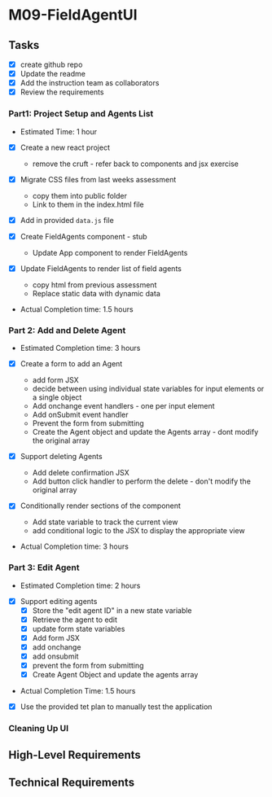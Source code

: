 # M09-FieldAgentUI

## Tasks

* [x] create github repo
* [x] Update the readme
* [x] Add the instruction team as collaborators
* [x] Review the requirements

### Part1: Project Setup and Agents List
* Estimated Time: 1 hour
* [x] Create a new react project
    * remove the cruft - refer back to components and jsx exercise
    
* [x] Migrate CSS files from last weeks assessment
    * copy them into public folder
    * Link to them in the index.html file
    
* [x] Add in provided `data.js` file
  
* [x] Create FieldAgents component - stub
  * Update App component to render FieldAgents
  
* [x] Update FieldAgents to render list of field agents
    * copy html from previous assessment
    * Replace static data with dynamic data
    
* Actual Completion time: 1.5 hours

### Part 2: Add and Delete Agent
* Estimated Completion time: 3 hours

* [x] Create a form to add an Agent
    * add form JSX
    * decide between using individual state variables for input elements or a single object
    * Add onchange event handlers - one per input element
    * Add onSubmit event handler
    * Prevent the form from submitting
    * Create the Agent object and update the Agents array - dont modify the original array
    
* [x] Support deleting Agents
    * Add delete confirmation JSX
    * Add button click handler to perform the delete - don't modify the original array
    
* [x] Conditionally render sections of the component
    * Add state variable to track the current view
    * add conditional logic to the JSX to display the appropriate view
    
* Actual Completion time: 3 hours
### Part 3: Edit Agent
* Estimated Completion time: 2 hours

* [x] Support editing agents
    * [x] Store the "edit agent ID" in a new state variable
    * [x] Retrieve the agent to edit
    * [x] update form state variables
    * [x] Add form JSX
    * [x] add onchange
    * [x] add onsubmit
    * [x] prevent the form from submitting
    * [x] Create Agent Object and update the agents array

* Actual Completion Time: 1.5 hours
    
* [x] Use the provided tet plan to manually test the application


### Cleaning Up UI


## High-Level Requirements

## Technical Requirements
        
       